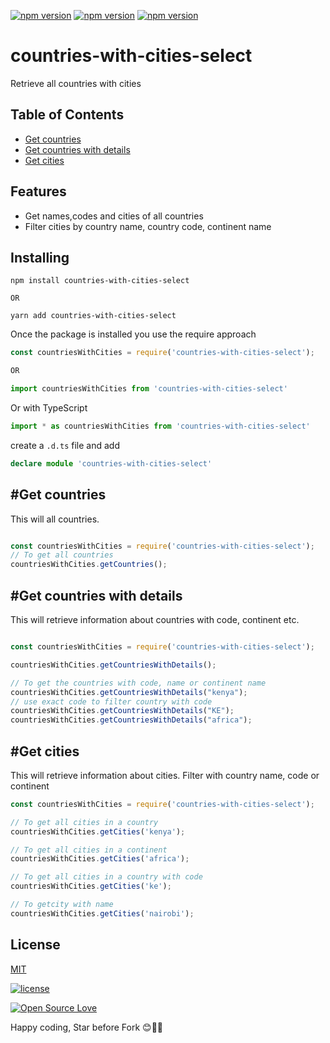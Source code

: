 [![npm version](https://badge.fury.io/js/countries-with-cities-select.svg)](https://github.com/JavaScript-Bits/countries-with-cities-select) [![npm version](https://badgen.net/npm/dt/countries-with-cities-select)](https://github.com/JavaScript-Bits/countries-with-cities-select) [![npm version](https://badgen.net/npm/license/lodash)](https://github.com/JavaScript-Bits/countries-with-cities-select)

# countries-with-cities-select
Retrieve all countries with cities

## Table of Contents 
+ [Get countries](#get-countries)
+ [Get countries with details](#get-countries-with-details)
+ [Get cities](#get-cities) 

## Features
+ Get names,codes and cities of all countries
+ Filter cities by country name, country code, continent name

## Installing

```
npm install countries-with-cities-select

OR

yarn add countries-with-cities-select

```
Once the package is installed you use the require approach

```javascript
const countriesWithCities = require('countries-with-cities-select');

OR

import countriesWithCities from 'countries-with-cities-select'

```

Or with TypeScript
```typescript
import * as countriesWithCities from 'countries-with-cities-select'
```
create a `.d.ts` file and add
```ts
declare module 'countries-with-cities-select'
```

## #Get countries
This will all countries.
```javascript

const countriesWithCities = require('countries-with-cities-select');
// To get all countries
countriesWithCities.getCountries();

```

## #Get countries with details
This will retrieve information about countries with code, continent etc.
```javascript

const countriesWithCities = require('countries-with-cities-select');

countriesWithCities.getCountriesWithDetails();

// To get the countries with code, name or continent name
countriesWithCities.getCountriesWithDetails("kenya");
// use exact code to filter country with code
countriesWithCities.getCountriesWithDetails("KE");
countriesWithCities.getCountriesWithDetails("africa");

```

## #Get cities
This will retrieve information about cities. Filter with country name, code or continent

```javascript
const countriesWithCities = require('countries-with-cities-select');

// To get all cities in a country
countriesWithCities.getCities('kenya'); 

// To get all cities in a continent
countriesWithCities.getCities('africa');

// To get all cities in a country with code
countriesWithCities.getCities('ke');

// To getcity with name
countriesWithCities.getCities('nairobi');


```

## License

[MIT](LICENSE)

[![license](https://img.shields.io/github/license/mashape/apistatus.svg?style=for-the-badge)](#)

[![Open Source Love](https://badges.frapsoft.com/os/v2/open-source-200x33.png?v=103)](#)

Happy coding, Star before Fork 😊💪💯